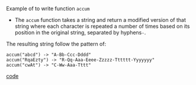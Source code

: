 Example of to write function `accum` 

- The `accum` function takes a string and return a modified version of that string where each character is repeated a number of times based on its position in the original string, separated by hyphens`-`.

The resulting string follow the pattern of:
```
accum("abcd") -> "A-Bb-Ccc-Dddd"
accum("RqaEzty") -> "R-Qq-Aaa-Eeee-Zzzzz-Tttttt-Yyyyyyy"
accum("cwAt") -> "C-Ww-Aaa-Tttt"

``` 
[code]()